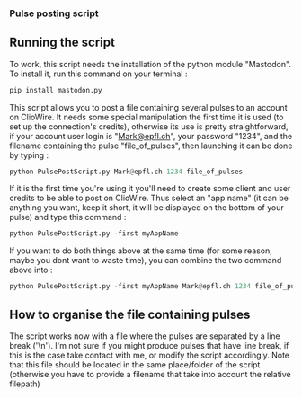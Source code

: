 ### Pulse posting script ###

## Running the script ##

To work, this script needs the installation of the python module "Mastodon". To install it, run this command on your terminal :

```python
pip install mastodon.py
```

This script allows you to post a file containing several pulses to an account on ClioWire. It needs some special manipulation the first time it is used (to set up the connection's credits), otherwise its use is pretty straightforward, if your account user login is "Mark@epfl.ch", your password "1234", and the filename containing the pulse "file_of_pulses", then launching it can be done by typing :

```python
python PulsePostScript.py Mark@epfl.ch 1234 file_of_pulses
```

If it is the first time you're using it you'll need to create some client and user credits to be able to post on ClioWire. Thus select an "app name" (it can be anything you want, keep it short, it will be displayed on the bottom of your pulse) and type this command :

```python
python PulsePostScript.py -first myAppName
```

If you want to do both things above at the same time (for some reason, maybe you dont want to waste time), you can combine the two command above into :


```python
python PulsePostScript.py -first myAppName Mark@epfl.ch 1234 file_of_pulses
```

## How to organise the file containing pulses ##

The script works now with a file where the pulses are separated by a line break ('\n'). I'm not sure if you might produce pulses that have line break, if this is the case take contact with me, or modify the script accordingly. Note that this file should be located in the same place/folder of the script (otherwise you have to provide a filename that take into account the relative filepath)
